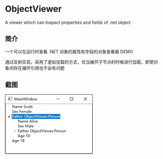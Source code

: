 # ObjectViewer
A viewer which can Inspect properties and fields of .net object

## 简介
一个可以在运行时查看 .NET 对象的属性和字段的对象查看器 DEMO

通过反射实现，采用了虚拟加载的方式，仅当展开子节点的时候进行加载，即使对象间存在循环引用也不会有问题

## 截图
![](Images/screenshoot_0.jpg)